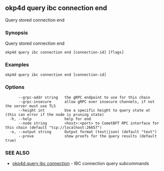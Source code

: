 ## okp4d query ibc connection end

Query stored connection end

### Synopsis

Query stored connection end

```
okp4d query ibc connection end [connection-id] [flags]
```

### Examples

```
okp4d query ibc connection end [connection-id]
```

### Options

```
      --grpc-addr string   the gRPC endpoint to use for this chain
      --grpc-insecure      allow gRPC over insecure channels, if not the server must use TLS
      --height int         Use a specific height to query state at (this can error if the node is pruning state)
  -h, --help               help for end
      --node string        <host>:<port> to CometBFT RPC interface for this chain (default "tcp://localhost:26657")
  -o, --output string      Output format (text|json) (default "text")
      --prove              show proofs for the query results (default true)
```

### SEE ALSO

* [okp4d query ibc connection](okp4d_query_ibc_connection.md)	 - IBC connection query subcommands
